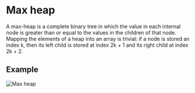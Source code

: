 # Max heap
A max-heap is a complete binary tree in which the value in each internal node is greater than or equal to the values in the children of that node. Mapping the elements of a heap into an array is trivial: if a node is stored an index k, then its left child is stored at index 2k + 1 and its right child at index 2k + 2.

## Example

![Max heap](https://user-images.githubusercontent.com/90376899/212755486-663136e6-3df6-45b2-8cbb-b7b2082324a4.gif)
